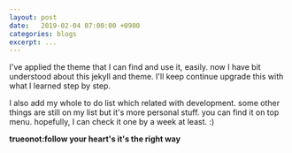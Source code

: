 ```yaml
---
layout: post
date:   2019-02-04 07:00:00 +0900
categories: blogs
excerpt: ...
---
```


I've applied the theme that I can find and use it, easily. now I have bit understood about this jekyll and theme. I'll keep continue upgrade this with what I learned step by step.

I also add my whole to do list which related with development. some other things are still on my list but it's more personal stuff. you can find it on top menu. hopefully, I can check it one by a week at least. :)

**trueonot:follow your heart's it's the right way**

